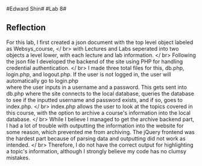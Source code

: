 #Edward Shin#
#Lab 8#
## Reflection ##
For this lab, I first created a json document with the top level object labeled as Websys_course, </ br>
with Lectures and Labs seperated into two objects a level lower, with each lecture and lab information. </ br>
Following the json file I developed the backend of the site using PHP for handling credential authentication. </ br>
I made three total files for this, db.php, login.php, and logout.php. If the user is not logged in, the user will automatically go to login.php</br>
where the user inputs in a username and a password. This gets sent into db.php where the site connects to the local database, queries the database to see if the inputted username and password exists, and if so, goes to index.php. </ br>
index.php allows the user to look at the topics covered in this course, with the option to archive a course's information into the local database. </ br>
While I believe I managed to get the archive backend part, I had a lot of trouble with outputting the information into the website for some reason, which prevented me from archiving. The jQuery frontend was the hardest part because of parsing data and outputting did not work as intended. </ br>
Therefore, I do not have the correct output for highlighting a topic's information, although I strongly believe my code has no clumsy mistakes.
